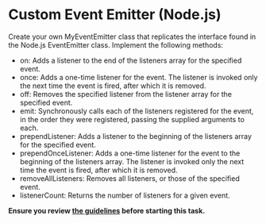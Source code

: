 # Custom Event Emitter (Node.js)
Create your own MyEventEmitter class that replicates the interface found in the Node.js EventEmitter class. Implement the following methods:
- on: Adds a listener to the end of the listeners array for the specified event.
- once: Adds a one-time listener for the event. The listener is invoked only the next time the event is fired, after which it is removed.
- off: Removes the specified listener from the listener array for the specified event.
- emit: Synchronously calls each of the listeners registered for the event, in the order they were registered, passing the supplied arguments to each.
- prependListener: Adds a listener to the beginning of the listeners array for the specified event.
- prependOnceListener: Adds a one-time listener for the event to the beginning of the listeners array. The listener is invoked only the next time the event is fired, after which it is removed.
- removeAllListeners: Removes all listeners, or those of the specified event.
- listenerCount: Returns the number of listeners for a given event.

**Ensure you review [the guidelines](https://github.com/mate-academy/js_task-guideline/blob/master/README.md) before starting this task.**
